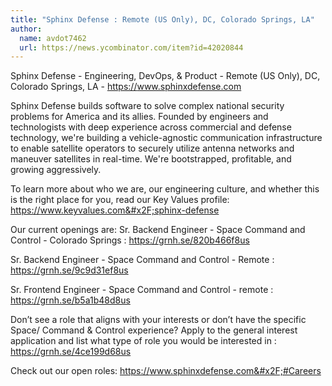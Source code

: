```yaml
---
title: "Sphinx Defense : Remote (US Only), DC, Colorado Springs, LA"
author:
  name: avdot7462
  url: https://news.ycombinator.com/item?id=42020844
---
```

Sphinx Defense - Engineering, DevOps, &amp; Product - Remote (US Only), DC, Colorado Springs, LA - <a href="https:&#x2F;&#x2F;www.sphinxdefense.com" rel="nofollow">https:&#x2F;&#x2F;www.sphinxdefense.com</a>

Sphinx Defense builds software to solve complex national security problems for America and its allies. Founded by engineers and technologists with deep experience across commercial and defense technology, we&#x27;re building a vehicle-agnostic communication infrastructure to enable satellite operators to securely utilize antenna networks and maneuver satellites in real-time. We&#x27;re bootstrapped, profitable, and growing aggressively.

To learn more about who we are, our engineering culture, and whether this is the right place for you, read our Key Values profile: <a href="https:&#x2F;&#x2F;www.keyvalues.com&#x2F;sphinx-defense" rel="nofollow">https:&#x2F;&#x2F;www.keyvalues.com&#x2F;sphinx-defense</a>

Our current openings are:
Sr. Backend Engineer - Space Command and Control - Colorado Springs : <a href="https:&#x2F;&#x2F;grnh.se&#x2F;820b466f8us" rel="nofollow">https:&#x2F;&#x2F;grnh.se&#x2F;820b466f8us</a>

Sr. Backend Engineer - Space Command and Control - Remote : <a href="https:&#x2F;&#x2F;grnh.se&#x2F;9c9d31ef8us" rel="nofollow">https:&#x2F;&#x2F;grnh.se&#x2F;9c9d31ef8us</a>

Sr. Frontend Engineer  - Space Command and Control - remote  : <a href="https:&#x2F;&#x2F;grnh.se&#x2F;b5a1b48d8us" rel="nofollow">https:&#x2F;&#x2F;grnh.se&#x2F;b5a1b48d8us</a>

Don’t see a role that aligns with your interests or don’t have the specific Space&#x2F; Command &amp; Control experience? Apply to the general interest application and list what type of role you would be interested in : 
<a href="https:&#x2F;&#x2F;grnh.se&#x2F;4ce199d68us" rel="nofollow">https:&#x2F;&#x2F;grnh.se&#x2F;4ce199d68us</a>

Check out our open roles: <a href="https:&#x2F;&#x2F;www.sphinxdefense.com&#x2F;#Careers" rel="nofollow">https:&#x2F;&#x2F;www.sphinxdefense.com&#x2F;#Careers</a>
<JobApplication />
